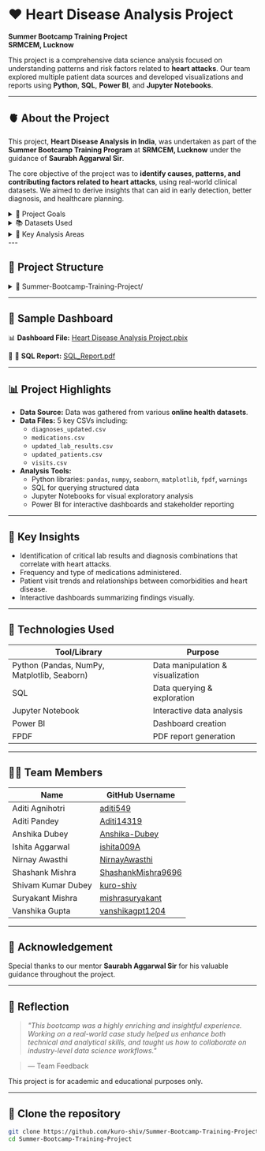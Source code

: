# ❤️ Heart Disease Analysis Project

**Summer Bootcamp Training Project**  
**SRMCEM, Lucknow**  


This project is a comprehensive data science analysis focused on understanding patterns and risk factors related to **heart attacks**. Our team explored multiple patient data sources and developed visualizations and reports using **Python**, **SQL**, **Power BI**, and **Jupyter Notebooks**.

---

## 🫀 About the Project

This project, **Heart Disease Analysis in India**, was undertaken as part of the **Summer Bootcamp Training Program** at **SRMCEM, Lucknow** under the guidance of **Saurabh Aggarwal Sir**.

The core objective of the project was to **identify causes, patterns, and contributing factors related to heart attacks**, using real-world clinical datasets. We aimed to derive insights that can aid in early detection, better diagnosis, and healthcare planning.

<details> 
<summary> 🧩 Project Goals</summary>


- Understand patient demographics and medical history
- Identify key diagnostic markers and abnormal lab results
- Explore the relationship between medications and diagnoses
- Analyze visit patterns and hospitalization frequency
- Integrate and visualize data through dashboards

</details>
<details>
  
<summary> 📚 Datasets Used</summary>
  
- `patients.csv` – Patient demographics and IDs
- `visits.csv` – Details of hospital visits and admissions
- `diagnosis.csv` – Medical diagnoses related to cardiovascular conditions
- `lab_record.csv` – Lab test results (e.g., cholesterol, ECG, blood pressure)
- `medication.csv` – Prescribed drugs and treatment histories

</details>
<details> 
<summary> 🔬 Key Analysis Areas</summary>

- Patient-level profiling
- Temporal patterns in visits and treatments
- Correlation between diagnoses and lab findings
- Effectiveness and frequency of specific medications
- Data integration across files for comprehensive case analysis

The project involved SQL-based data extraction, Python-based analysis using libraries such as **Pandas**, **Matplotlib**, and **Seaborn**, as well as the development of a **Power BI dashboard** for executive-level visual insights.

</details>
---

## 📁 Project Structure


<details> <summary>📁 Summer-Bootcamp-Training-Project/</summary>

│

├── 📁 CSV/

│   ├── diagnoses+lab_results.csv

│   ├── diagnoses_updated.csv

│   ├── medications.csv

│   ├── patient+visit.csv

│   ├── patients+visits.csv

│   ├── updated_lab_results.csv

│   └── updated_patients.csv

│   └── visits.csv

│

├── 📁 Code/

│   ├── Heart_Disease_(Lab_result+Medication+Diagnoses).ipynb

│   ├── diagnoses+lab_result.ipynb

│   ├── paitents_.analysis.ipynb

│   ├── patients+visits.ipynb

│   └── visit_analysis.ipynb

│

├── 📁 SQL/

│   ├── heart_disease.sql

│   └── SQL_Report.pdf

│

├── 📁 PDF/

│   ├── Heart Disease Analysis Project.pdf

│   ├── Heart Disease.pdf

│   ├── Heart_Disease_Report.pdf

│   ├── Paitent_View.pdf

│   └── lab_diagnosis_analysis.pdf

│

├── 📁 PowerBI/

│   └── Heart Disease Analysis Project.pbix

│

└── README.md

</details>


---

## 📸 Sample Dashboard

📊 **Dashboard File:** [Heart Disease Analysis Project.pbix](https://github.com/kuro-shiv/Summer-Bootcamp-Training-Project/blob/main/PowerBI/Heart%20Disease%20Analysis%20Project.pbix?raw=true)


🔗 📄 **SQL Report:** [SQL_Report.pdf](https://github.com/kuro-shiv/Summer-Bootcamp-Training-Project/blob/f2c24361a7b5e1bc44a933ba7bca6465bfdfab3e/SQL/SQL_Report.pdf)






---

## 📊 Project Highlights

- **Data Source:** Data was gathered from various **online health datasets**.
- **Data Files:** 5 key CSVs including:
  - `diagnoses_updated.csv`
  - `medications.csv`
  - `updated_lab_results.csv`
  - `updated_patients.csv`
  - `visits.csv`
- **Analysis Tools:**
  - Python libraries: `pandas`, `numpy`, `seaborn`, `matplotlib`, `fpdf`, `warnings`
  - SQL for querying structured data
  - Jupyter Notebooks for visual exploratory analysis
  - Power BI for interactive dashboards and stakeholder reporting

---

## 🧠 Key Insights

- Identification of critical lab results and diagnosis combinations that correlate with heart attacks.
- Frequency and type of medications administered.
- Patient visit trends and relationships between comorbidities and heart disease.
- Interactive dashboards summarizing findings visually.

---

## 📌 Technologies Used

| Tool/Library      | Purpose                         |
|-------------------|----------------------------------|
| Python (Pandas, NumPy, Matplotlib, Seaborn) | Data manipulation & visualization |
| SQL               | Data querying & exploration     |
| Jupyter Notebook  | Interactive data analysis       |
| Power BI          | Dashboard creation              |
| FPDF              | PDF report generation           |

---

## 👩‍💻 Team Members

| Name                | GitHub Username         |
|---------------------|-------------------------|
| Aditi Agnihotri     | [aditi549](https://github.com/aditi549)  
| Aditi Pandey        | [Aditi14319](https://github.com/Aditi14319)  
| Anshika Dubey       | [Anshika-Dubey](https://github.com/Anshika-Dubey)  
| Ishita Aggarwal     | [ishita009A](https://github.com/ishita009A)  
| Nirnay Awasthi      | [NirnayAwasthi](https://github.com/NirnayAwasthi)  
| Shashank Mishra     | [ShashankMishra9696](https://github.com/ShashankMishra9696)  
| Shivam Kumar Dubey  | [kuro-shiv](https://github.com/kuro-shiv)  
| Suryakant Mishra    | [mishrasuryakant](https://github.com/mishrasuryakant)  
| Vanshika Gupta      | [vanshikagpt1204](https://github.com/vanshikagpt1204)  

---

## 🙏 Acknowledgement

Special thanks to our mentor **Saurabh Aggarwal Sir** for his valuable guidance throughout the project.

---

## 📜 Reflection 

> _"This bootcamp was a highly enriching and insightful experience. Working on a real-world case study helped us enhance both technical and analytical skills, and taught us how to collaborate on industry-level data science workflows."_  

> — Team Feedback


This project is for academic and educational purposes only.




---
## 📎 Clone the repository

   ```bash
   git clone https://github.com/kuro-shiv/Summer-Bootcamp-Training-Project
   cd Summer-Bootcamp-Training-Project



